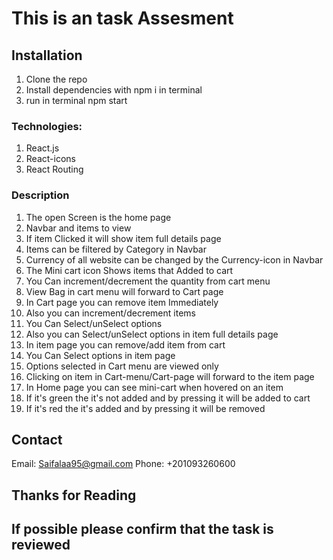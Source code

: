 # This is an task Assesment

## Installation

1. Clone the repo
2. Install dependencies with npm i in terminal
3. run in terminal npm start

### Technologies:

1. React.js
2. React-icons
3. React Routing

### Description

1. The open Screen is the home page
2. Navbar and items to view
3. If item Clicked it will show item full details page
4. Items can be filtered by Category in Navbar
5. Currency of all website can be changed by the Currency-icon in Navbar
6. The Mini cart icon Shows items that Added to cart
7. You Can increment/decrement the quantity from cart menu
8. View Bag in cart menu will forward to Cart page
9. In Cart page you can remove item Immediately
10. Also you can increment/decrement items
11. You Can Select/unSelect options
12. Also you can Select/unSelect options in item full details page
13. In item page you can remove/add item from cart
14. You Can Select options in item page
15. Options selected in Cart menu are viewed only
16. Clicking on item in Cart-menu/Cart-page will forward to the item page
17. In Home page you can see mini-cart when hovered on an item
18. If it's green the it's not added and by pressing it will be added to cart
19. If it's red the it's added and by pressing it will be removed

## Contact

Email: Saifalaa95@gmail.com
Phone: +201093260600

## Thanks for Reading

## If possible please confirm that the task is reviewed
